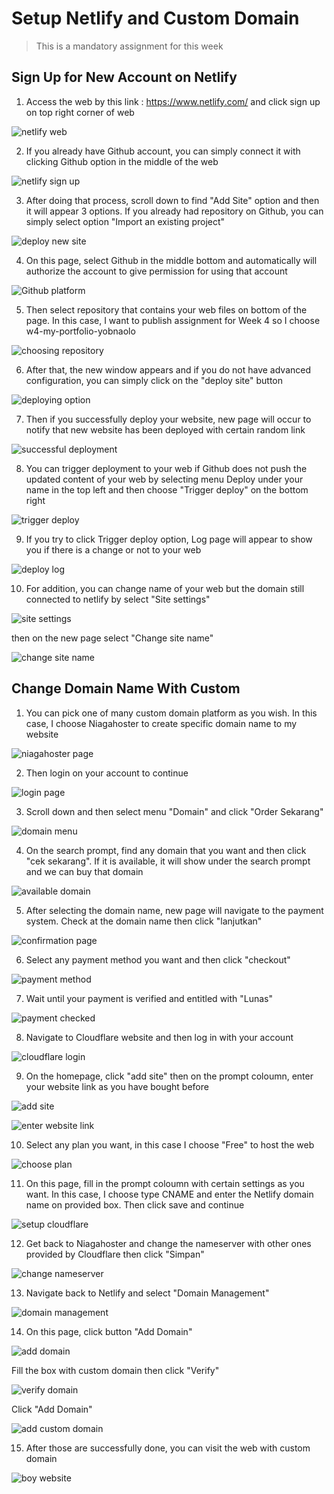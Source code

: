 # Setup Netlify and Custom Domain

> This is a mandatory assignment for this week

## Sign Up for New Account on Netlify

1. Access the web by this link : https://www.netlify.com/ and click sign up on top right corner of web

![netlify web](images/image-1.jpg)

2. If you already have Github account, you can simply connect it with clicking Github option in the middle of the web

![netlify sign up](images/image-2.jpg)

3. After doing that process, scroll down to find "Add Site" option and then it will appear 3 options. If you already had repository on Github, you can simply select option "Import an existing project"

![deploy new site](images/image-3.jpg)

4. On this page, select Github in the middle bottom and automatically will authorize the account to give permission for using that account

![Github platform](images/image-4.jpg)

5. Then select repository that contains your web files on bottom of the page. In this case, I want to publish assignment for Week 4 so I choose w4-my-portfolio-yobnaolo

![choosing repository](images/image-5.jpg)

6. After that, the new window appears and if you do not have advanced configuration, you can simply click on the "deploy site" button

![deploying option](images/image-6.jpg)

7. Then if you successfully deploy your website, new page will occur to notify that new website has been deployed with certain random link

![successful deployment](images/image-7.jpg)

8. You can trigger deployment to your web if Github does not push the updated content of your web by selecting menu Deploy under your name in the top left and then choose "Trigger deploy" on the bottom right

![trigger deploy](images/image-8.jpg)

9. If you try to click Trigger deploy option, Log page will appear to show you if there is a change or not to your web

![deploy log](images/image-9.jpg)

10. For addition, you can change name of your web but the domain still connected to netlify by select "Site settings"

![site settings](images/image-10.jpg)

then on the new page select "Change site name"

![change site name](images/image-11.jpg)

## Change Domain Name With Custom

1. You can pick one of many custom domain platform as you wish. In this case, I choose Niagahoster to create specific domain name to my website

![niagahoster page](images/image-12.jpg)

2. Then login on your account to continue

![login page](images/image-14.jpg)

3. Scroll down and then select menu "Domain" and click "Order Sekarang"

![domain menu](images/image-15.jpg)

4. On the search prompt, find any domain that you want and then click "cek sekarang". If it is available, it will show under the search prompt and we can buy that domain

![available domain](images/image-16.jpg)

5. After selecting the domain name, new page will navigate to the payment system. Check at the domain name then click "lanjutkan"

![confirmation page](images/image-17.jpg)

6. Select any payment method you want and then click "checkout"

![payment method](images/image-18.jpg)

7. Wait until your payment is verified and entitled with "Lunas"

![payment checked](images/image-19.jpg)

8. Navigate to Cloudflare website and then log in with your account

![cloudflare login](images/image-20.jpg)

9. On the homepage, click "add site" then on the prompt coloumn, enter your website link as you have bought before

![add site](images/image-21.jpg)

![enter website link](images/image-22.jpg)

10. Select any plan you want, in this case I choose "Free" to host the web

![choose plan](images/image-23.jpg)

11. On this page, fill in the prompt coloumn with certain settings as you want. In this case, I choose type CNAME and enter the Netlify domain name on provided box. Then click save and continue

![setup cloudflare](images/image-26.jpg)

12. Get back to Niagahoster and change the nameserver with other ones provided by Cloudflare then click "Simpan"

![change nameserver](images/image-27.jpg)

13. Navigate back to Netlify and select "Domain Management"

![domain management](images/image-28.jpg)

14. On this page, click button "Add Domain"

![add domain](images/image-29.jpg)

Fill the box with custom domain then click "Verify"

![verify domain](images/image-30.jpg)

Click "Add Domain"

![add custom domain](images/image-31.jpg)

15. After those are successfully done, you can visit the web with custom domain

![boy website](images/image-32.jpg)

